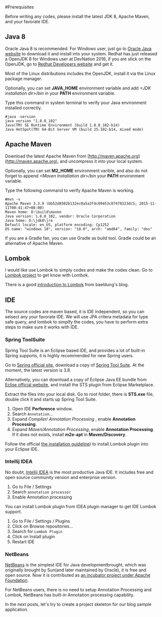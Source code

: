 #Prerequisites

Before writing any codes, please install the latest JDK 8, Apache Maven, and your favorate IDE.

## Java 8

Oracle Java 8 is recommended. For Windows user, just go to [Oracle Java website](http://java.oracle.com) to download it and install into your system. Redhat has just released a OpenJDK 8 for Windows user at DevNation 2016, if you are stick on the OpenJDK, go to [Redhat Developers website](https://developers.redhat.com) and get it.
	
Most of the Linux distributions includes the OpenJDK, install it via the Linux package manager.

Optionally, you can set **JAVA\_HOME** environment variable and add *&lt;JDK installation dir>/bin* in your **PATH** environment variable.

Type this command in system terminal to verify your Java environment installed correctly.

```
#java -version
java version "1.8.0_102"
Java(TM) SE Runtime Environment (build 1.8.0_102-b14)
Java HotSpot(TM) 64-Bit Server VM (build 25.102-b14, mixed mode)
```

## Apache Maven
   
Download the latest Apache Maven from [http://maven.apache.org](http://maven.apache.org), and uncompress it into your local system. 

Optionally, you can set **M2\_HOME** environment varible, and also do not forget to append *&lt;Maven Installation dir>/bin* your **PATH** environment variable.  

Type the following command to verify Apache Maven is working.

```
#mvn -v
Apache Maven 3.3.9 (bb52d8502b132ec0a5a3f4c09453c07478323dc5; 2015-11-11T00:41:47+08:00)
Maven home: D:\build\maven
Java version: 1.8.0_102, vendor: Oracle Corporation
Java home: D:\jdk8\jre
Default locale: en_US, platform encoding: Cp1252
OS name: "windows 10", version: "10.0", arch: "amd64", family: "dos"
```	
	
If you are a Gradle fan, you can use Gradle as build tool. Gradle could be an alternative of Apache Maven.

## Lombok

I would like use Lombok to simply codes and make the codes clean. Go to [Lombok project](https://projectlombok.org/) to get know with Lombok.

There is a good [introduction to Lombok](http://www.baeldung.com/intro-to-project-lombok) from baeldung's blog.

## IDE 

The source codes are maven based, it is IDE independent, so you can selsect any your favorate IDE. We will use JPA critera metadata for type safe query, and lombok to simplfy the codes, you have to perform extra steps to make sure it works with IDE. 

### Spring ToolSuite

Spring Tool Suite is an Eclipse based IDE, and provides a lot of built-in Spring supports, it is highly recommended for new Spring users.

Go to [Spring official site](https://spring.io), download a copy of [Spring Tool Suite](https://spring.io/tools/sts). At the moment, the latest version is 3.8.

Alternatively, you can download a copy of Eclipse Java EE bundle from [Eclise official website](https://www.eclipse.org), and install the STS plugin from Eclipse Marketplace.
	
Extract the files into your local disk. Go to root folder, there is **STS.exe** file, double click it and starts up Spring Tool Suite.

1. Open IDE **Perference** window.
2. Search `Annotation`...
3. Expand *Compiler/ Annotation Processing* , enable **Annotation Processing**.
4. Expand *Maven/Annotation Processing*, enable **Annotation Processing**. If it does not exists, install **m2e-apt** in **Maven/Discovery**.

Follow the official [the installation guideline](https://projectlombok.org/setup/eclipse)) to install Lombok plugin into your Eclipse IDE.

### Intellij IDEA	

No doubt, [Intellij IDEA](https://www.jetbrains.com/idea) is the most productive Java IDE. It includes free and open source community version and enterprise version.

1. Go to File / Settings 
2. Search `annotation processor`
3. Enable Annotation processing

You can install Lombok plugin from IDEA plugin manager to get IDE Lombok support.

1. Go to File / Settings / Plugins
2. Click on Browse repositories...
3. Search for `Lombok Plugin`
4. Click on Install plugin
5. Restart IDE 

### NetBeans

[NetBeans](http://www.netbeans.org) is the simplest IDE for Java developmentbrought, which was originally brought by Sun(and later maintained by Oracle), it is free and open source. Now it is contributed as [an incubator project under Apache Foundation](http://netbeans.apache.org).

For NetBeans users, there is no need to setup Annotation Processing and Lombok, NetBeans has built-in Annotation processing capability.

In the next posts, let's try to create a project skeleton for our blog sample application.